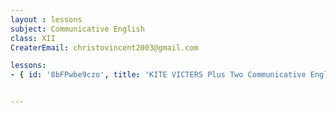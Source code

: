```yaml
--- 
layout : lessons 
subject: Communicative English
class: XII
CreaterEmail: christovincent2003@gmail.com

lessons:
- { id: '8bFPwbe9czo', title: 'KITE VICTERS Plus Two Communicative English Class 01 (First Bell-ഫസ്റ്റ് ബെല്‍)' }


---
```

